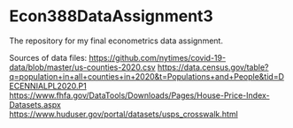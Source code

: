 # Econ388DataAssignment3
The repository for my final econometrics data assignment.

Sources of data files:
https://github.com/nytimes/covid-19-data/blob/master/us-counties-2020.csv
https://data.census.gov/table?q=population+in+all+counties+in+2020&t=Populations+and+People&tid=DECENNIALPL2020.P1
https://www.fhfa.gov/DataTools/Downloads/Pages/House-Price-Index-Datasets.aspx
https://www.huduser.gov/portal/datasets/usps_crosswalk.html
